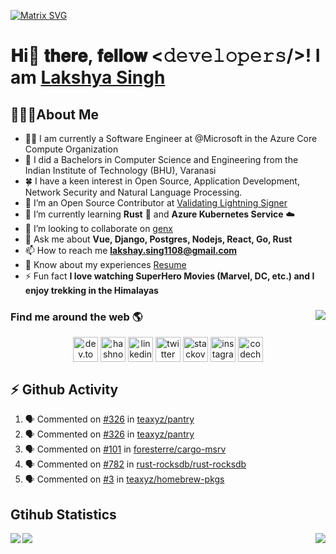 [![Matrix SVG](https://raw.githubusercontent.com/rodrigograca31/rodrigograca31/master/matrix.svg)](https://www.youtube.com/watch?v=SDkAGkd4NLc)
# 𝐇i👋 𝐭𝐡𝐞𝐫𝐞, 𝐟𝐞𝐥𝐥𝐨𝐰 <𝚍𝚎𝚟𝚎𝚕𝚘𝚙𝚎𝚛𝚜/>! I am [Lakshya Singh](https://king-11.vercel.app)

## 🙋🏽‍♂️About Me

- 👨‍💼 I am currently a Software Engineer at @Microsoft in the Azure Core Compute Organization
- 🏫 I did a Bachelors in Computer Science and Engineering from the Indian Institute of Technology (BHU), Varanasi
- 🍀 I have a keen interest in Open Source, Application Development, Network Security and Natural Language Processing.
- 🔭 I’m an Open Source Contributor at [Validating Lightning Signer](https://vls.tech/posts/vls-beta/)
- 🌱 I’m currently learning **Rust** 🦀 and **Azure Kubernetes Service** ☁️
- 👯 I’m looking to collaborate on [genx](https://crates.io/crates/genx)
- 💬 Ask me about **Vue, Django, Postgres, Nodejs, React, Go, Rust**
- 📫 How to reach me **lakshay.sing1108@gmail.com**
- 📄 Know about my experiences [Resume](https://drive.google.com/file/d/171bSjj3EQFHmXF9aTRBwE9gOyD1c1QqO/view?usp=sharing)
- ⚡ Fun fact **I love watching SuperHero Movies (Marvel, DC, etc.) and I enjoy trekking in the Himalayas**

### Find me around the web 🌎 <img align="right" src="https://visitor-badge.laobi.icu/badge?page_id=king-11.king-11" />

<p align="center">
<a href="https://dev.to/king11" target="_blank"><img align="center" src="https://cdn.jsdelivr.net/npm/simple-icons@4.24.0/icons/dev-dot-to.svg" alt="dev.to blog page king11" height="40" width="40" /></a>
<a href="https://hashnode.com/@king-11" target="_blank"><img align="center" src="https://cdn.jsdelivr.net/npm/simple-icons@4.24.0/icons/hashnode.svg" alt="hashnode blog page king11" height="40" width="40" /></a>
<a href="https://linkedin.com/in/lakshyasingh11" target="_blank"><img align="center" src="https://cdn.jsdelivr.net/npm/simple-icons@4.24.0/icons/linkedin.svg" alt="linkedin profile lakshyasingh11" height="40" width="40" /></a>
<a href="https://twitter.com/1108king" target="_blank"><img align="center" src="https://cdn.jsdelivr.net/npm/simple-icons@4.24.0/icons/twitter.svg" alt="twitter profile 1108king" height="40" width="40" /></a>
<a href="https://stackoverflow.com/users/13854616/lakshya-singh" target="_blank"><img align="center" src="https://cdn.jsdelivr.net/npm/simple-icons@4.24.0/icons/stackoverflow.svg" alt="stackoverflow profile lakshya-singh" height="40" width="40" /></a>
<a href="https://instagram.com/cryptic_sniper" target="_blank"><img align="center" src="https://cdn.jsdelivr.net/npm/simple-icons@4.24.0/icons/instagram.svg" alt="instagram profile cryptic_sniper" height="40" width="40" /></a>
<a href="https://www.codechef.com/users/target_x" target="_blank"><img align="center" src="https://cdn.jsdelivr.net/npm/simple-icons@4.24.0/icons/codechef.svg" alt="codechef target_x" height="40" width="40" /></a>
</p>

<!-- <p align="center" style="padding:20px;">
  <img src="https://forthebadge.com/images/badges/built-with-love.svg" />
<img src="https://forthebadge.com/images/badges/uses-html.svg" />
<img src="http://ForTheBadge.com/images/badges/built-by-developers.svg" />
</p> -->

## :zap: Github Activity

<!--START_SECTION:activity-->
1. 🗣 Commented on [#326](https://github.com/teaxyz/pantry/issues/326#issuecomment-1666392283) in [teaxyz/pantry](https://github.com/teaxyz/pantry)
2. 🗣 Commented on [#326](https://github.com/teaxyz/pantry/issues/326#issuecomment-1666391295) in [teaxyz/pantry](https://github.com/teaxyz/pantry)
3. 🗣 Commented on [#101](https://github.com/foresterre/cargo-msrv/issues/101#issuecomment-1665634503) in [foresterre/cargo-msrv](https://github.com/foresterre/cargo-msrv)
4. 🗣 Commented on [#782](https://github.com/rust-rocksdb/rust-rocksdb/issues/782#issuecomment-1662047250) in [rust-rocksdb/rust-rocksdb](https://github.com/rust-rocksdb/rust-rocksdb)
5. 🗣 Commented on [#3](https://github.com/teaxyz/homebrew-pkgs/issues/3#issuecomment-1660399966) in [teaxyz/homebrew-pkgs](https://github.com/teaxyz/homebrew-pkgs)
<!--END_SECTION:activity-->

## Gtihub Statistics

<div>
<a href="https://github-readme-stats.vercel.app/api?username=king-11&show_icons=true&count_private=true&theme=onedark">
  <img  align="left" src="https://github-readme-stats.vercel.app/api?username=king-11&show_icons=true&count_private=true&theme=onedark" />
</a>
<a href="https://github-readme-stats.vercel.app/api/top-langs/?username=king-11&theme=onedark">
  <img align="right" src="https://github-readme-stats.vercel.app/api/top-langs/?username=king-11&theme=onedark&exclude_repo=Competitive-Programming&hide=html,css" />
</a>
</div>

<!-- ![Github stats of Lakshya Singh](https://github-readme-stats.vercel.app/api?username=king-11&show_icons=true&count_private=true&theme=onedark) -->

<!-- ![Top Langs used by Lakshya](https://github-readme-stats.vercel.app/api/top-langs/?username=king-11&theme=onedark) -->

<!-- ![Daily streak github of Lakshya Singh](https://github-readme-streak-stats.herokuapp.com/?user=king-11&theme=onedark) -->

<!-- <img src='https://github-profile-trophy.vercel.app/?username=king-11&margin-w=10&theme=onedark' /> -->

<!-- ![Metrics](https://metrics.lecoq.io/king-11?template=terminal&repositories.forks=false&activity=1&followup=1&gists=1&isocalendar=1&languages=1&lines=1&projects=1&activity.limit=5&activity.days=14&activity.filter=all&activity.visibility=all&activity.timestamps=true&isocalendar.duration=full-year&languages.colors=github&languages.threshold=0%25&projects.limit=8&projects.descriptions=true&config.timezone=Asia%2FCalcutta&config.twemoji=true) -->

<img src="https://github.com/punitkmryh/punitkmryh/blob/master/wave.svg" />
